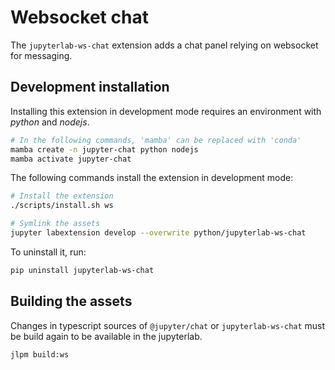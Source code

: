 # Websocket chat

The `jupyterlab-ws-chat` extension adds a chat panel relying on websocket for messaging.

## Development installation

Installing this extension in development mode requires an environment with *python* and
*nodejs*.

```bash
# In the following commands, 'mamba' can be replaced with 'conda'
mamba create -n jupyter-chat python nodejs
mamba activate jupyter-chat
```

The following commands install the extension in development mode:

```bash
# Install the extension
./scripts/install.sh ws

# Symlink the assets
jupyter labextension develop --overwrite python/jupyterlab-ws-chat
```

To uninstall it, run:

```bash
pip uninstall jupyterlab-ws-chat
```

## Building the assets

Changes in typescript sources of `@jupyter/chat` or `jupyterlab-ws-chat` must
be build again to be available in the jupyterlab.

```bash
jlpm build:ws
```
